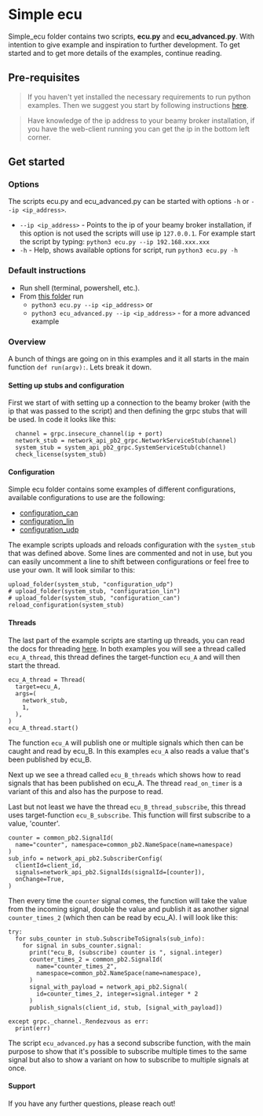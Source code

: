 # Simple ecu
Simple_ecu folder contains two scripts, **ecu.py** and **ecu_advanced.py**. With intention to give example and inspiration to further development. To get started and to get more details of the examples, continue reading.
## Pre-requisites
> If you haven't yet installed the necessary requirements to run python examples. Then we suggest you start by following instructions [here](https://github.com/beamylabs/beamylabs-start/tree/master/examples/grpc/python#readme).

> Have knowledge of the ip address to your beamy broker installation, if you have the web-client running you can get the ip in the bottom left corner.

## Get started
### Options
The scripts ecu.py and ecu_advanced.py can be started with options `-h` or `--ip <ip_address>`.
* `--ip <ip_address>` - Points to the ip of your beamy broker installation, if this option is not used the scripts will use ip `127.0.0.1`. For example start the script by typing: `python3 ecu.py --ip 192.168.xxx.xxx`
* `-h` - Help, shows available options for script, run `python3 ecu.py -h`

### Default instructions
* Run shell (terminal, powershell, etc.).
* From [this folder](.) run
  * `python3 ecu.py --ip <ip_address>` or
  * `python3 ecu_advanced.py --ip <ip_address>` - for a more advanced example

### Overview
A bunch of things are going on in this examples and it all starts in the main function `def run(argv):`. Lets break it down.

#### Setting up stubs and configuration
First we start of with setting up a connection to the beamy broker (with the ip that was passed to the script) and then defining the grpc stubs that will be used. In code it looks like this:
```
  channel = grpc.insecure_channel(ip + port)
  network_stub = network_api_pb2_grpc.NetworkServiceStub(channel)
  system_stub = system_api_pb2_grpc.SystemServiceStub(channel)
  check_license(system_stub)
```

#### Configuration
Simple ecu folder contains some examples of different configurations, available configurations to use are the following:
* [configuration_can](https://github.com/beamylabs/beamylabs-start/tree/master/examples/grpc/python/simple_ecu/configuration_can)
* [configuration_lin](https://github.com/beamylabs/beamylabs-start/tree/master/examples/grpc/python/simple_ecu/configuration_lin)
* [configuration_udp](https://github.com/beamylabs/beamylabs-start/tree/master/examples/grpc/python/simple_ecu/configuration_udp)

The example scripts uploads and reloads configuration with the `system_stub` that was defined above. Some lines are commented and not in use, but you can easily uncomment a line to shift between configurations or feel free to use your own.
It will look similar to this:
```
upload_folder(system_stub, "configuration_udp")
# upload_folder(system_stub, "configuration_lin")
# upload_folder(system_stub, "configuration_can")
reload_configuration(system_stub)
```

#### Threads
The last part of the example scripts are starting up threads, you can read the docs for threading [here](https://docs.python.org/3/library/threading.html). 
In both examples you will see a thread called `ecu_A_thread`, this thread defines the target-function `ecu_A` and will then start the thread. 
```
ecu_A_thread = Thread(
  target=ecu_A,
  args=(
    network_stub,
    1,
  ),
)
ecu_A_thread.start()
```
The function `ecu_A` will publish one or multiple signals which then can be caught and read by ecu_B. In this examples `ecu_A` also reads a value that's been published by ecu_B.

Next up we see a thread called `ecu_B_threads` which shows how to read signals that has been published on ecu_A. The thread `read_on_timer` is a variant of this and also has the purpose to read.

Last but not least we have the thread `ecu_B_thread_subscribe`, this thread uses target-function `ecu_B_subscribe`. This function will first subscribe to a value, 'counter'. 
```
counter = common_pb2.SignalId(
  name="counter", namespace=common_pb2.NameSpace(name=namespace)
)
sub_info = network_api_pb2.SubscriberConfig(
  clientId=client_id,
  signals=network_api_pb2.SignalIds(signalId=[counter]),
  onChange=True,
)
```
Then every time the `counter` signal comes, the function will take the value from the incoming signal, double the value and publish it as another signal `counter_times_2` (which then can be read by ecu_A). I will look like this:
```
try:
  for subs_counter in stub.SubscribeToSignals(sub_info):
    for signal in subs_counter.signal:
      print("ecu_B, (subscribe) counter is ", signal.integer)
      counter_times_2 = common_pb2.SignalId(
        name="counter_times_2",
        namespace=common_pb2.NameSpace(name=namespace),
      )
      signal_with_payload = network_api_pb2.Signal(
        id=counter_times_2, integer=signal.integer * 2
      )
      publish_signals(client_id, stub, [signal_with_payload])

except grpc._channel._Rendezvous as err:
  print(err)
```
The script `ecu_advanced.py` has a second subscribe function, with the main purpose to show that it's possible to subscribe multiple times to the same signal but also to show a variant on how to subscribe to multiple signals at once.

#### Support
If you have any further questions, please reach out! 

